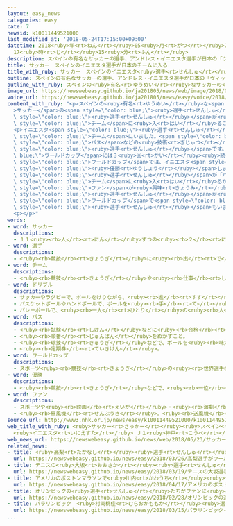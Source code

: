 ```yaml
---
layout: easy_news
categories: easy
cate: 7
newsid: k10011449521000
last_modified_at: '2018-05-24T17:15:00+09:00'
datetime: 2018<ruby>年<rt>ねん</rt></ruby>05<ruby>月<rt>がつ</rt></ruby>24<ruby>日<rt>にち</rt></ruby>
  17<ruby>時<rt>じ</rt></ruby>15<ruby>分<rt>ふん</rt></ruby>
description: スペインの有名なサッカーの選手、アンドレス・イニエスタ選手が日本の「ヴィッセル神戸」というチームに入ることが決まりました。
title: サッカー　スペインのイニエスタ選手が日本のチームに入る
title_with_ruby: サッカー　スペインのイニエスタ<ruby>選手<rt>せんしゅ</rt></ruby>が<ruby>日本<rt>にっぽん</rt></ruby>のチームに<ruby>入<rt>はい</rt></ruby>る
outline: スペインの有名なサッカーの選手、アンドレス・イニエスタ選手が日本の「ヴィッセル神戸」というチームに入ることが決まりました。
outline_with_ruby: スペインの<ruby>有名<rt>ゆうめい</rt></ruby>なサッカーの<ruby>選手<rt>せんしゅ</rt></ruby>、アンドレス・イニエスタ<ruby>選手<rt>せんしゅ</rt></ruby>が<ruby>日本<rt>にっぽん</rt></ruby>の「ヴィッセル<ruby>神戸<rt>こうべ</rt></ruby>」というチームに<ruby>入<rt>はい</rt></ruby>ることが<ruby>決<rt>き</rt></ruby>まりました。
image_url: https://newswebeasy.github.io/ja201805/news/web/image/2018/05/23/K10011449521_1805231703_1805231708_01_02.jpg
voice_url: https://newswebeasy.github.io/ja201805/news/easy/voice/2018/05/24/k10011449521000.mp4
content_with_ruby: "<p>スペインの<ruby>有名<rt>ゆうめい</rt></ruby>な<span style=\"color: blue;\"\
  >サッカー</span>の<span style=\"color: blue;\"><ruby>選手<rt>せんしゅ</rt></ruby></span>、アンドレス・イニエスタ<span\
  \ style=\"color: blue;\"><ruby>選手<rt>せんしゅ</rt></ruby></span>が<ruby>日本<rt>にっぽん</rt></ruby>の「ヴィッセル<ruby>神戸<rt>こうべ</rt></ruby>」という<span\
  \ style=\"color: blue;\">チーム</span>に<ruby>入<rt>はい</rt></ruby>ることが<ruby>決<rt>き</rt></ruby>まりました。</p>\n\
  <p>イニエスタ<span style=\"color: blue;\"><ruby>選手<rt>せんしゅ</rt></ruby></span>は３４<ruby>歳<rt>さい</rt></ruby>で、<ruby>今<rt>いま</rt></ruby>までスペインの「バルセロナ」という<span\
  \ style=\"color: blue;\">チーム</span>にいました。<span style=\"color: blue;\">ドリブル</span>や<span\
  \ style=\"color: blue;\">パス</span>などの<ruby>技術<rt>ぎじゅつ</rt></ruby>がとても<ruby>高<rt>たか</rt></ruby>い<span\
  \ style=\"color: blue;\"><ruby>選手<rt>せんしゅ</rt></ruby></span>です。<span style=\"color:\
  \ blue;\">ワールドカップ</span>には３<ruby>回<rt>かい</rt></ruby><ruby>続<rt>つづ</rt></ruby>けて<ruby>出<rt>で</rt></ruby>ました。２０１０<ruby>年<rt>ねん</rt></ruby>の<span\
  \ style=\"color: blue;\">ワールドカップ</span>では、イニエスタ<span style=\"color: blue;\"><ruby>選手<rt>せんしゅ</rt></ruby></span>が<ruby>点<rt>てん</rt></ruby>を<ruby>取<rt>と</rt></ruby>って、スペインが<ruby>初<rt>はじ</rt></ruby>めて<span\
  \ style=\"color: blue;\"><ruby>優勝<rt>ゆうしょう</rt></ruby></span>しました。</p>\n<p>イニエスタ<span\
  \ style=\"color: blue;\"><ruby>選手<rt>せんしゅ</rt></ruby></span>が「バルセロナ」をやめると<ruby>言<rt>い</rt></ruby>ったあと、<ruby>次<rt>つぎ</rt></ruby>にどの<span\
  \ style=\"color: blue;\">チーム</span>に<ruby>入<rt>はい</rt></ruby>るか、<ruby>世界中<rt>せかいじゅう</rt></ruby>の<span\
  \ style=\"color: blue;\">ファン</span>が<ruby>興味<rt>きょうみ</rt></ruby>を<ruby>持<rt>も</rt></ruby>っていました。イニエスタ<span\
  \ style=\"color: blue;\"><ruby>選手<rt>せんしゅ</rt></ruby></span>が<ruby>入<rt>はい</rt></ruby>る「ヴィッセル<ruby>神戸<rt>こうべ</rt></ruby>」には、<span\
  \ style=\"color: blue;\">ワールドカップ</span>で<span style=\"color: blue;\"><ruby>優勝<rt>ゆうしょう</rt></ruby></span>したことがあるドイツのルーカス・ポドルスキ<span\
  \ style=\"color: blue;\"><ruby>選手<rt>せんしゅ</rt></ruby></span>もいます。</p>\n<p></p>\n\
  <p></p>"
words:
- word: サッカー
  descriptions:
  - １１<ruby><rb>人</rb><rt>にん</rt></ruby>ずつの<ruby><rb>２</rb><rt>に</rt></ruby>チームが、<ruby><rb>手</rb><rt>て</rt></ruby>を<ruby><rb>使</rb><rt>つか</rt></ruby>わずに、ボールを<ruby><rb>相手</rb><rt>あいて</rt></ruby>のゴールにけりこんで<ruby><rb>得点</rb><rt>とくてん</rt></ruby>をきそう<ruby><rb>競技</rb><rt>きょうぎ</rt></ruby>。フットボール。
- word: 選手
  descriptions:
  - <ruby><rb>競技</rb><rt>きょうぎ</rt></ruby>に<ruby><rb>出</rb><rt>で</rt></ruby>るために<ruby><rb>選</rb><rt>えら</rt></ruby>ばれた<ruby><rb>人</rb><rt>ひと</rt></ruby>。
- word: チーム
  descriptions:
  - <ruby><rb>競技</rb><rt>きょうぎ</rt></ruby>や<ruby><rb>仕事</rb><rt>しごと</rt></ruby>をするときの、<ruby><rb>組</rb><rt>くみ</rt></ruby>や<ruby><rb>団体</rb><rt>だんたい</rt></ruby>。
- word: ドリブル
  descriptions:
  - サッカーやラグビーで、ボールをけりながら、<ruby><rb>進</rb><rt>すす</rt></ruby>むこと。
  - バスケットボールやハンドボールで、ボールを<ruby><rb>手</rb><rt>て</rt></ruby>でつきながら<ruby><rb>進</rb><rt>すす</rt></ruby>むこと。
  - バレーボールで、<ruby><rb>一人</rb><rt>ひとり</rt></ruby>の<ruby><rb>人</rb><rt>ひと</rt></ruby>がボールに、<ruby><rb>続</rb><rt>つづ</rt></ruby>けて<ruby><rb>二度</rb><rt>にど</rt></ruby>ふれる<ruby><rb>反則</rb><rt>はんそく</rt></ruby>。
- word: パス
  descriptions:
  - <ruby><rb>試験</rb><rt>しけん</rt></ruby>などに<ruby><rb>合格</rb><rt>ごうかく</rt></ruby>すること。
  - <ruby><rb>順番</rb><rt>じゅんばん</rt></ruby>をぬかすこと。
  - <ruby><rb>球技</rb><rt>きゅうぎ</rt></ruby>などで、ボールを<ruby><rb>味方</rb><rt>みかた</rt></ruby>に<ruby><rb>送</rb><rt>おく</rt></ruby>ること。
  - <ruby><rb>定期券</rb><rt>ていきけん</rt></ruby>。
- word: ワールドカップ
  descriptions:
  - スポーツ<ruby><rb>競技</rb><rt>きょうぎ</rt></ruby>の<ruby><rb>世界選手権大会</rb><rt>せかいせんしゅけんたいかい</rt></ruby>の<ruby><rb>優勝者</rb><rt>ゆうしょうしゃ</rt></ruby>にあたえられるカップ。また、そのカップを<ruby><rb>争</rb><rt>あらそ</rt></ruby>う<ruby><rb>大会</rb><rt>たいかい</rt></ruby>。<ruby><rb>W杯</rb><rt>ダブリューはい</rt></ruby>。
- word: 優勝
  descriptions:
  - <ruby><rb>競技</rb><rt>きょうぎ</rt></ruby>などで、<ruby><rb>一位</rb><rt>いちい</rt></ruby>で<ruby><rb>勝</rb><rt>か</rt></ruby>つこと。
- word: ファン
  descriptions:
  - スポーツや<ruby><rb>映画</rb><rt>えいが</rt></ruby>・<ruby><rb>演劇</rb><rt>えんげき</rt></ruby>などが、<ruby><rb>特別</rb><rt>とくべつ</rt></ruby>に<ruby><rb>好</rb><rt>す</rt></ruby>きな<ruby><rb>人</rb><rt>ひと</rt></ruby>。または、ある<ruby><rb>俳優</rb><rt>はいゆう</rt></ruby>や、<ruby><rb>選手</rb><rt>せんしゅ</rt></ruby>などを<ruby><rb>熱心</rb><rt>ねっしん</rt></ruby>に<ruby><rb>応援</rb><rt>おうえん</rt></ruby>する<ruby><rb>人</rb><rt>ひと</rt></ruby>。フアン。
  - <ruby><rb>扇風機</rb><rt>せんぷうき</rt></ruby>。<ruby><rb>送風機</rb><rt>そうふうき</rt></ruby>。<ruby><rb>換気扇</rb><rt>かんきせん</rt></ruby>。
source_url: http://www3.nhk.or.jp/news/easy/k10011449521000/k10011449521000.html
web_title_with_ruby: <ruby>サッカー<rt>さっかー</rt></ruby><ruby>スペイン<rt>すぺいん</rt></ruby><ruby>代表<rt>だいひょう</rt></ruby>
  <ruby>イニエスタ<rt>いにえすた</rt></ruby> Ｊ１<ruby>神戸<rt>こうべ</rt></ruby>に<ruby>移籍<rt>いせき</rt></ruby>へ
web_news_url: https://newswebeasy.github.io/news/web/2018/05/23/サッカースペイン代表-イニエスタ-J1神戸に移籍へ
related_news:
- title: <ruby>高梨<rt>たかなし</rt></ruby><ruby>選手<rt>せんしゅ</rt></ruby>がワールドカップで<ruby>優勝<rt>ゆうしょう</rt></ruby>　いちばん<ruby>多<rt>おお</rt></ruby>い<ruby>記録<rt>きろく</rt></ruby>になる
  url: https://newswebeasy.github.io/news/easy/2018/03/26/高梨選手がワールドカップで優勝-いちばん多い記録になる
- title: テニスの<ruby>大坂<rt>おおさか</rt></ruby><ruby>選手<rt>せんしゅ</rt></ruby>が<ruby>国際<rt>こくさい</rt></ruby><ruby>大会<rt>たいかい</rt></ruby>で<ruby>優勝<rt>ゆうしょう</rt></ruby>　<ruby>日本<rt>にっぽん</rt></ruby>の<ruby>女子<rt>じょし</rt></ruby>で<ruby>初<rt>はじ</rt></ruby>めて
  url: https://newswebeasy.github.io/news/easy/2018/03/19/テニスの大坂選手が国際大会で優勝-日本の女子で初めて
- title: アメリカのボストンマラソンで<ruby>川内<rt>かわうち</rt></ruby><ruby>優輝<rt>ゆうき</rt></ruby><ruby>選手<rt>せんしゅ</rt></ruby>が<ruby>優勝<rt>ゆうしょう</rt></ruby>
  url: https://newswebeasy.github.io/news/easy/2018/04/17/アメリカのボストンマラソンで川内優輝選手が優勝
- title: オリンピックの<ruby>選手<rt>せんしゅ</rt></ruby>たちがファンに<ruby>感謝<rt>かんしゃ</rt></ruby>の<ruby>気持<rt>きも</rt></ruby>ちを<ruby>伝<rt>つた</rt></ruby>える
  url: https://newswebeasy.github.io/news/easy/2018/02/28/オリンピックの選手たちがファンに感謝の気持ちを伝える
- title: パラリンピック　<ruby>村岡桃佳<rt>むらおかももか</rt></ruby><ruby>選手<rt>せんしゅ</rt></ruby>がスキーの<ruby>大回転<rt>だいかいてん</rt></ruby>で<ruby>金<rt>きん</rt></ruby>メダル
  url: https://newswebeasy.github.io/news/easy/2018/03/15/パラリンピック-村岡桃佳選手がスキーの大回転で金メダル
...
```

